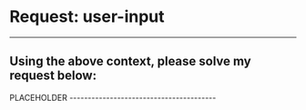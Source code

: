 <!-- ---
!-- title: 2025-01-04 23:55:43
!-- author: ywata-note-win
!-- date: /home/ywatanabe/proj/llemacs/workspace/resources/prompts/components/09_request/user-input.md
!-- --- -->

# Request: user-input
----------------------------------------
Using the above context, please solve my request below:
----------------------------------------
<MY REQUEST STARTS>
PLACEHOLDER
<MY REQUEST ENDS>
----------------------------------------